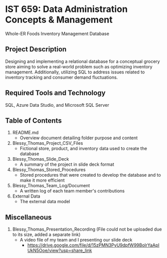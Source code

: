 # IST 659: Data Administration Concepts & Management
Whole-ER Foods Inventory Management Database

## Project Description
Designing and implementing a relational database for a conceptual grocery store aiming to solve a real-world problem such as optimizing inventory management. Additionally, utilizing SQL to address issues related to inventory tracking and consumer demand fluctuations. 

## Required Tools and Technology
SQL, Azure Data Studio, and Microsoft SQL Server

## Table of Contents
1. README.md
   - Overview document detailing folder purpose and content
3. Blessy_Thomas_Project_CSV_Files
   - Fictional store, product, and inventory data used to create the database
5. Blessy_Thomas_Slide_Deck
   - A summary of the project in slide deck format
7. Blessy_Thomas_Stored_Procedures
   - Stored procedures that were created to develop the database and to make it more efficient
9. Blessy_Thomas_Team_Log/Document
    - A written log of each team member's contributions
11. External Data
    - The external data model

## Miscellaneous
1. Blessy_Thomas_Presentation_Recording (File could not be uploaded due to its size, added a separate link)
   - A video file of my team and I presenting our slide deck
     - https://drive.google.com/file/d/15zPMN3PyU9dpfW99BolrYaApIUkN5Ooe/view?usp=share_link
